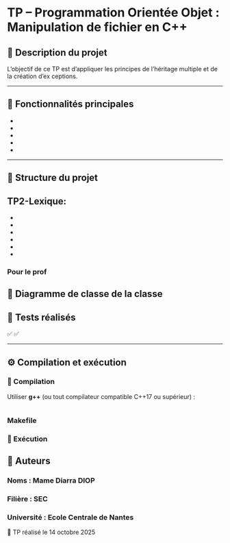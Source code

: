 # TP – Programmation Orientée Objet : Manipulation de fichier en C++

## 📘 Description du projet
L’objectif de ce TP est d’appliquer les principes de l’héritage multiple et de la création d’ex
ceptions.


---

## 🧩 Fonctionnalités principales
- 
- 
- 
- 
- 
  

---

## 🧱 Structure du projet
TP2-Lexique:
- 
- 
- 
- 
- 
- 
- 

### Pour le prof


## 🧱 Diagramme de classe de la classe





## 🧪 Tests réalisés

✅ 
✅ 



---

## ⚙️ Compilation et exécution

### 🧰 Compilation
Utiliser **g++** (ou tout compilateur compatible C++17 ou supérieur) :

```bash

```
### Makefile


### 🧰 Exécution


## 📘 Auteurs

### Noms : Mame Diarra DIOP
### Filière : SEC
### Université : Ecole Centrale de Nantes

📅 TP réalisé le 14 octobre 2025